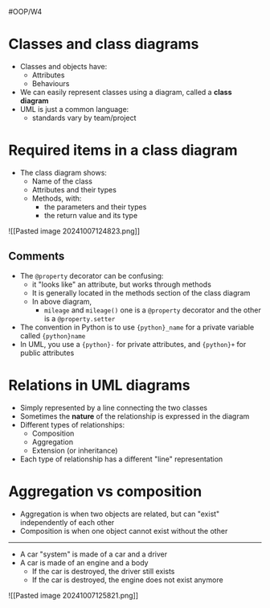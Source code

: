 #OOP/W4 
# Classes and class diagrams

- Classes and objects have:
	- Attributes
	- Behaviours
- We can easily represent classes using a diagram, called a **class diagram**
- UML is just a common language:
	- standards vary by team/project

# Required items in a class diagram

- The class diagram shows:
	- Name of the class
	- Attributes and their types
	- Methods, with:
		- the parameters and their types
		- the return value and its type

![[Pasted image 20241007124823.png]]

## Comments

- The `@property` decorator can be confusing:
	- it "looks like" an attribute, but works through methods
	- It is generally located in the methods section of the class diagram
	- In above diagram,
		- `mileage` and `mileage()` one is a `@property` decorator and the other is a `@property.setter`
- The convention in Python is to use `{python}_name` for a private variable called `{python}name`
- In UML, you use a `{python}-` for private attributes, and `{python}+` for public attributes

# Relations in UML diagrams

- Simply represented by a line connecting the two classes
- Sometimes the **nature** of the relationship is expressed in the diagram
- Different types of relationships:
	- Composition
	- Aggregation
	- Extension (or inheritance)
- Each type of relationship has a different "line" representation

# Aggregation vs composition

- Aggregation is when two objects are related, but can "exist" independently of each other
- Composition is when one object cannot exist without the other
---
- A car "system" is made of a car and a driver
- A car is made of an engine and a body
	- If the car is destroyed, the driver still exists
	- If the car is destroyed, the engine does not exist anymore

![[Pasted image 20241007125821.png]]

